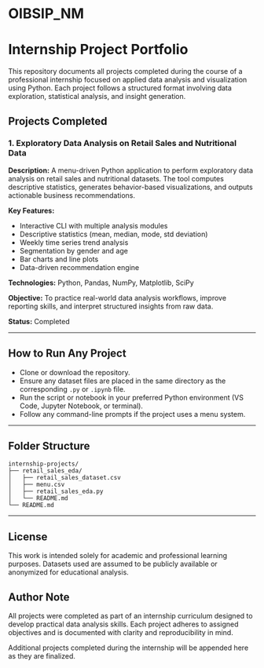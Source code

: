 # OIBSIP_NM
# Internship Project Portfolio

This repository documents all projects completed during the course of a professional internship focused on applied data analysis and visualization using Python. Each project follows a structured format involving data exploration, statistical analysis, and insight generation.

## Projects Completed

### 1. Exploratory Data Analysis on Retail Sales and Nutritional Data

**Description:**
A menu-driven Python application to perform exploratory data analysis on retail sales and nutritional datasets. The tool computes descriptive statistics, generates behavior-based visualizations, and outputs actionable business recommendations.

**Key Features:**

* Interactive CLI with multiple analysis modules
* Descriptive statistics (mean, median, mode, std deviation)
* Weekly time series trend analysis
* Segmentation by gender and age
* Bar charts and line plots
* Data-driven recommendation engine

**Technologies:** Python, Pandas, NumPy, Matplotlib, SciPy

**Objective:** To practice real-world data analysis workflows, improve reporting skills, and interpret structured insights from raw data.

**Status:** Completed

---

## How to Run Any Project

* Clone or download the repository.
* Ensure any dataset files are placed in the same directory as the corresponding `.py` or `.ipynb` file.
* Run the script or notebook in your preferred Python environment (VS Code, Jupyter Notebook, or terminal).
* Follow any command-line prompts if the project uses a menu system.

---

## Folder Structure

```
internship-projects/
├── retail_sales_eda/
│   ├── retail_sales_dataset.csv
│   ├── menu.csv
│   ├── retail_sales_eda.py
│   └── README.md
└── README.md
```

---

## License

This work is intended solely for academic and professional learning purposes. Datasets used are assumed to be publicly available or anonymized for educational analysis.

## Author Note

All projects were completed as part of an internship curriculum designed to develop practical data analysis skills. Each project adheres to assigned objectives and is documented with clarity and reproducibility in mind.

Additional projects completed during the internship will be appended here as they are finalized.
